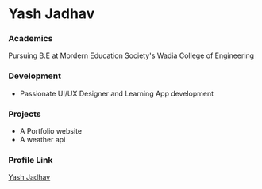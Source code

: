 # Yash Jadhav

### Academics

Pursuing B.E at Mordern Education Society's Wadia College of Engineering 

### Development

- Passionate UI/UX Designer and Learning App development

### Projects
- A Portfolio website
- A weather api
### Profile Link

[Yash Jadhav](https://github.com/Yashrjadhav)
